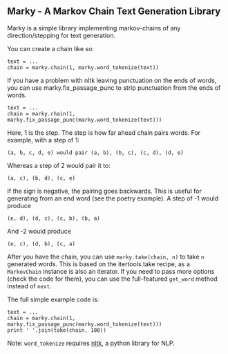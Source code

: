 Marky - A Markov Chain Text Generation Library
------------------------------

Marky is a simple library implementing markov-chains of any direction/stepping for text generation.

You can create a chain like so:  

    text = ...
    chain = marky.chain(1, marky.word_tokenize(text))

If you have a problem with nltk leaving punctuation on the ends of words, you can use marky.fix_passage_punc to strip punctuation from the ends of words.

    text = ...
    chain = marky.chain(1, marky.fix_passage_punc(marky.word_tokenize(text)))

Here, 1 is the step. The step is how far ahead chain pairs words. For example, with a step of 1:

    (a, b, c, d, e) would pair (a, b), (b, c), (c, d), (d, e)

Whereas a step of 2 would pair it to:

    (a, c), (b, d), (c, e)

If the sign is negative, the pairing goes backwards. This is useful for generating from an end word (see the poetry example). A step of -1 would produce

    (e, d), (d, c), (c, b), (b, a)

And -2 would produce

    (e, c), (d, b), (c, a)

After you have the chain, you can use `marky.take(chain, n)` to take `n` generated words. This is based on the itertools.take recipe, as a `MarkovChain` instance is also an iterator. If you need to pass more options (check the code for them), you can use the full-featured `get_word` method instead of `next`.

The full simple example code is:

    text = ...
    chain = marky.chain(1, marky.fix_passage_punc(marky.word_tokenize(text)))
    print ' '.join(take(chain, 100))

Note: `word_tokenize` requires [nltk][1], a python library for NLP.

[1]: http://nltk.org/